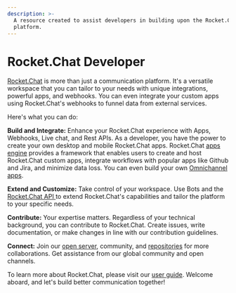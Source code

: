 ```yaml
---
description: >-
  A resource created to assist developers in building upon the Rocket.Chat
  platform.
---
```


# Rocket.Chat Developer

[Rocket.Chat](https://www.rocket.chat/) is more than just a communication platform. It's a versatile workspace that you can tailor to your needs with unique integrations, powerful apps, and webhooks. You can even integrate your custom apps using Rocket.Chat's webhooks to funnel data from external services.

Here's what you can do:

**Build and Integrate:** Enhance your Rocket.Chat experience with Apps, Webhooks, Live chat, and Rest APIs. As a developer, you have the power to create your own desktop and mobile Rocket.Chat apps. Rocket.Chat [apps engine](apps-engine/rocket.chat-apps-and-apps-engine.md) provides a framework that enables users to create and host  Rocket.Chat custom apps, integrate workflows with popular apps like Github and Jira, and minimize data loss. You can even build your own [Omnichannel apps](omnichannel/developing-omnichannel-bots/).

**Extend and Customize:** Take control of your workspace. Use Bots and the [Rocket.Chat API ](reference/api/)to extend Rocket.Chat's capabilities and tailor the platform to your specific needs.

**Contribute:** Your expertise matters. Regardless of your technical background, you can contribute to Rocket.Chat. Create issues, write documentation, or make changes in line with our contribution guidelines.

**Connect:** Join our [open server](https://open.rocket.chat/), community, and [repositories](https://github.com/RocketChat) for more collaborations. Get assistance from our global community and open channels.

To learn more about Rocket.Chat, please visit our [user guide](https://docs.rocket.chat/). Welcome aboard, and let's build better communication together!
